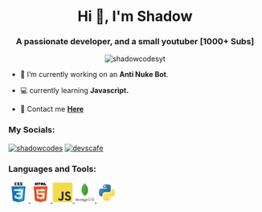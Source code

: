 <h1 align="center">Hi 👋, I'm Shadow</h1>
<h3 align="center">A passionate developer, and a small youtuber [1000+ Subs]</h3>

<p align="center"> <img src="https://komarev.com/ghpvc/?username=shadowcodesyt&label=Profile%20views&color=0e75b6&style=flat" alt="shadowcodesyt" /> </p>

- 🚀 I’m currently working on an **Anti Nuke Bot**.

- 💻 currently learning **Javascript.**

- 🔎 Contact me [**Here**](https://discord.gg/devscafe)

<h3 align="left">My Socials:</h3>
<p align="left">
<a href="https://www.youtube.com/c/shadowcodes" target="blank"><img align="center" src="https://raw.githubusercontent.com/rahuldkjain/github-profile-readme-generator/master/src/images/icons/Social/youtube.svg" alt="shadowcodes" height="30" width="40" /></a>
<a href="https://discord.gg/devscafe" target="blank"><img align="center" src="https://raw.githubusercontent.com/rahuldkjain/github-profile-readme-generator/master/src/images/icons/Social/discord.svg" alt="devscafe" height="30" width="40" /></a>
</p>

<h3 align="left">Languages and Tools:</h3>
<p align="left"> <a href="https://www.w3schools.com/css/" target="_blank"> <img src="https://raw.githubusercontent.com/devicons/devicon/master/icons/css3/css3-original-wordmark.svg" alt="css3" width="40" height="40"/> </a> <a href="https://www.w3.org/html/" target="_blank"> <img src="https://raw.githubusercontent.com/devicons/devicon/master/icons/html5/html5-original-wordmark.svg" alt="html5" width="40" height="40"/> </a> <a href="https://developer.mozilla.org/en-US/docs/Web/JavaScript" target="_blank"> <img src="https://raw.githubusercontent.com/devicons/devicon/master/icons/javascript/javascript-original.svg" alt="javascript" width="40" height="40"/> </a> <a href="https://www.mongodb.com/" target="_blank"> <img src="https://raw.githubusercontent.com/devicons/devicon/master/icons/mongodb/mongodb-original-wordmark.svg" alt="mongodb" width="40" height="40"/> </a> <a href="https://www.python.org" target="_blank"> <img src="https://raw.githubusercontent.com/devicons/devicon/master/icons/python/python-original.svg" alt="python" width="40" height="40"/> </a> </p>
